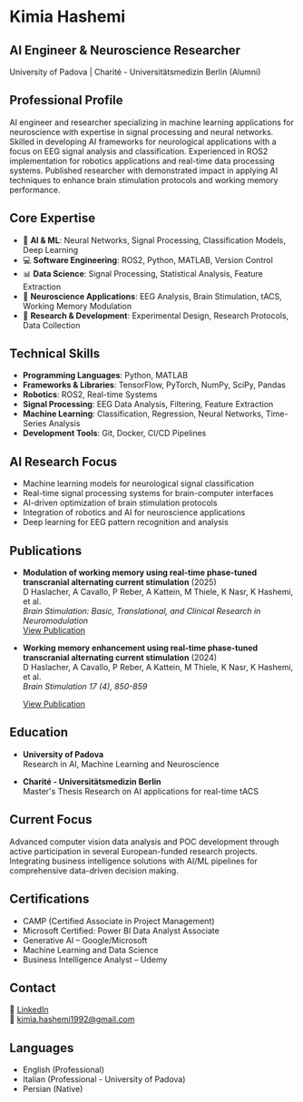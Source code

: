 # Kimia Hashemi

## AI Engineer & Neuroscience Researcher
University of Padova | Charité - Universitätsmedizin Berlin (Alumni)
  



## Professional Profile
AI engineer and researcher specializing in machine learning applications for neuroscience with expertise in signal processing and neural networks. Skilled in developing AI frameworks for neurological applications with a focus on EEG signal analysis and classification. Experienced in ROS2 implementation for robotics applications and real-time data processing systems. Published researcher with demonstrated impact in applying AI techniques to enhance brain stimulation protocols and working memory performance.

## Core Expertise
* 🤖 **AI & ML**: Neural Networks, Signal Processing, Classification Models, Deep Learning
* 💻 **Software Engineering**: ROS2, Python, MATLAB, Version Control
* 📊 **Data Science**: Signal Processing, Statistical Analysis, Feature Extraction
* 🧠 **Neuroscience Applications**: EEG Analysis, Brain Stimulation, tACS, Working Memory Modulation
* 🔬 **Research & Development**: Experimental Design, Research Protocols, Data Collection

## Technical Skills
* **Programming Languages**: Python, MATLAB
* **Frameworks & Libraries**: TensorFlow, PyTorch, NumPy, SciPy, Pandas
* **Robotics**: ROS2, Real-time Systems
* **Signal Processing**: EEG Data Analysis, Filtering, Feature Extraction
* **Machine Learning**: Classification, Regression, Neural Networks, Time-Series Analysis
* **Development Tools**: Git, Docker, CI/CD Pipelines

## AI Research Focus
* Machine learning models for neurological signal classification
* Real-time signal processing systems for brain-computer interfaces
* AI-driven optimization of brain stimulation protocols
* Integration of robotics and AI for neuroscience applications
* Deep learning for EEG pattern recognition and analysis

## Publications
* **Modulation of working memory using real-time phase-tuned transcranial alternating current stimulation** (2025)  
  D Haslacher, A Cavallo, P Reber, A Kattein, M Thiele, K Nasr, K Hashemi, et al.  
  *Brain Stimulation: Basic, Translational, and Clinical Research in Neuromodulation*  
  [View Publication](https://scholar.google.com/citations?view_op=view_citation&hl=en&user=ariUwlAAAAAJ&citation_for_view=ariUwlAAAAAJ:u-x6o8ySG0sC)

* **Working memory enhancement using real-time phase-tuned transcranial alternating current stimulation** (2024)  
  D Haslacher, A Cavallo, P Reber, A Kattein, M Thiele, K Nasr, K Hashemi, et al.  
  *Brain Stimulation 17 (4), 850-859*  
  
  [View Publication](https://scholar.google.com/citations?view_op=view_citation&hl=en&user=ariUwlAAAAAJ&citation_for_view=ariUwlAAAAAJ:u5HHmVD_uO8C)

## Education
* **University of Padova**  
  Research in AI, Machine Learning and Neuroscience

* **Charité - Universitätsmedizin Berlin**  
  Master's Thesis Research on AI applications for real-time tACS

## Current Focus
Advanced computer vision data analysis and POC development through active participation in several European-funded research projects. Integrating business intelligence solutions with AI/ML pipelines for comprehensive data-driven decision making.
  
## Certifications
* CAMP (Certified Associate in Project Management)
* Microsoft Certified: Power BI Data Analyst Associate
* Generative AI – Google/Microsoft
* Machine Learning and Data Science
* Business Intelligence Analyst – Udemy

## Contact
🔗 [LinkedIn](https://www.linkedin.com/in/kimia-hashemi-47a2851a4/)  
📧 kimia.hashemi1992@gmail.com

## Languages
* English (Professional)
* Italian (Professional - University of Padova)
* Persian (Native)
